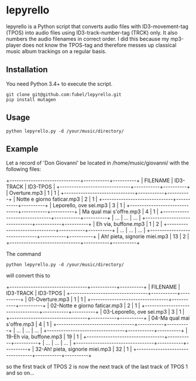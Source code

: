 # lepyrello

lepyrello is a Python script that converts audio files with ID3-movement-tag (TPOS) into audio files using ID3-track-number-tag (TRCK) only. It also numbers the audio filenames in correct order. I did this because my mp3-player does not know the TPOS-tag and therefore messes up  classical music album trackings on a regular basis.

## Installation

You need Python 3.4+ to execute the script.

	git clone git@github.com:fubel/lepyrello.git
	pip install mutagen

## Usage

	python lepyrello.py -d /your/music/directory/

## Example

Let a record of 'Don Giovanni' be located in /home/music/giovanni/ with the following files:

+------------------------------+-----------+----------+
| FILENAME                     | ID3-TRACK | ID3-TPOS |
+------------------------------+-----------+----------+
| Overture.mp3                 | 1         | 1        |
+------------------------------+-----------+----------+
| Notte e giorno faticar.mp3   | 2         | 1        |
+------------------------------+-----------+----------+
| Leporello, ove sei.mp3       | 3         | 1        |
+------------------------------+-----------+----------+
| Ma qual mai s'offre.mp3      | 4         | 1        |
+------------------------------+-----------+----------+
| ...                          | ...       | ...      |
+------------------------------+-----------+----------+
| Eh via, buffone.mp3          | 1         | 2        |
+------------------------------+-----------+----------+
| ...                          | ...       | ...      |
+------------------------------+-----------+----------+
| Ah! pieta, signorie miei.mp3 | 13        | 2        |
+------------------------------+-----------+----------+

The command

    python lepyrello.py -d /your/music/directory/

will convert this to

+---------------------------------+-----------+----------+
| FILENAME                        | ID3-TRACK | ID3-TPOS |
+---------------------------------+-----------+----------+
| 01-Overture.mp3                 | 1         | 1        |
+---------------------------------+-----------+----------+
| 02-Notte e giorno faticar.mp3   | 2         | 1        |
+---------------------------------+-----------+----------+
| 03-Leporello, ove sei.mp3       | 3         | 1        |
+---------------------------------+-----------+----------+
| 04-Ma qual mai s'offre.mp3      | 4         | 1        |
+---------------------------------+-----------+----------+
| ...                             | ...       | ...      |
+---------------------------------+-----------+----------+
| 19-Eh via, buffone.mp3          | 19        | 1        |
+---------------------------------+-----------+----------+
| ...                             | ...       | ...      |
+---------------------------------+-----------+----------+
| 32-Ah! pieta, signorie miei.mp3 | 32        | 1        |
+---------------------------------+-----------+----------+

so the first track of TPOS 2 is now the next track of the last track of TPOS 1 and so on...